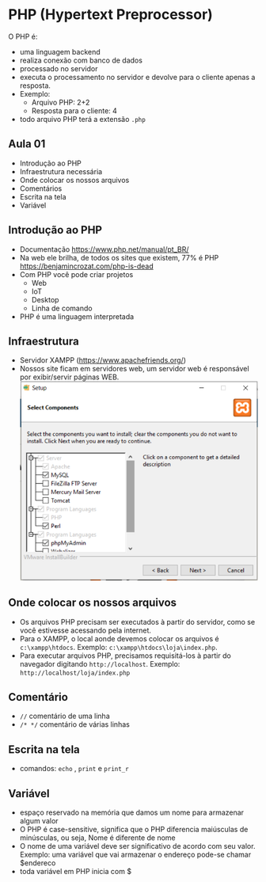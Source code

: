 # PHP (Hypertext Preprocessor)
O PHP é:
- uma linguagem backend
- realiza conexão com banco de dados
- processado no servidor
- executa o processamento no servidor e devolve para o cliente apenas a resposta.
- Exemplo: 
    - Arquivo PHP: 2+2
    - Resposta para o cliente: 4
- todo arquivo PHP terá a extensão `.php`

## Aula 01
- Introdução ao PHP
- Infraestrutura necessária
- Onde colocar os nossos arquivos
- Comentários
- Escrita na tela
- Variável

## Introdução ao PHP
- Documentação https://www.php.net/manual/pt_BR/
- Na web ele brilha, de todos os sites que existem, 77% é PHP https://benjamincrozat.com/php-is-dead
- Com PHP você pode criar projetos
    - Web
    - IoT
    - Desktop
    - Linha de comando
- PHP é uma linguagem interpretada

## Infraestrutura
- Servidor XAMPP (https://www.apachefriends.org/)
- Nossos site ficam em servidores web, um servidor web é responsável por exibir/servir páginas WEB.
![](xampp.PNG)

## Onde colocar os nossos arquivos
- Os arquivos PHP precisam ser executados à partir do servidor, como se você estivesse acessando pela internet.
- Para o XAMPP, o local aonde devemos colocar os arquivos é `c:\xampp\htdocs`. Exemplo: `c:\xampp\htdocs\loja\index.php`.
- Para executar arquivos PHP, precisamos requisitá-los à partir do navegador digitando `http://localhost`. Exemplo: `http://localhost/loja/index.php`

## Comentário
- `//` comentário de uma linha
- `/* */` comentário de várias linhas

## Escrita na tela
- comandos: `echo` , `print` e `print_r`

## Variável
- espaço reservado na memória que damos um nome para armazenar algum valor
- O PHP é case-sensitive, significa que o PHP diferencia maiúsculas de minúsculas, ou seja, Nome é diferente de nome
- O nome de uma variável deve ser significativo de acordo com seu valor. Exemplo: uma  variável que vai armazenar o endereço pode-se chamar $endereco
- toda variável em PHP inicia com $
